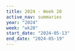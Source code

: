```yaml
---
title: 2024 - Week 20
active_nav: summaries
year: "2024"
week: "wk20"
start_date: "2024-05-13"
end_date: "2024-05-19"
---
```


